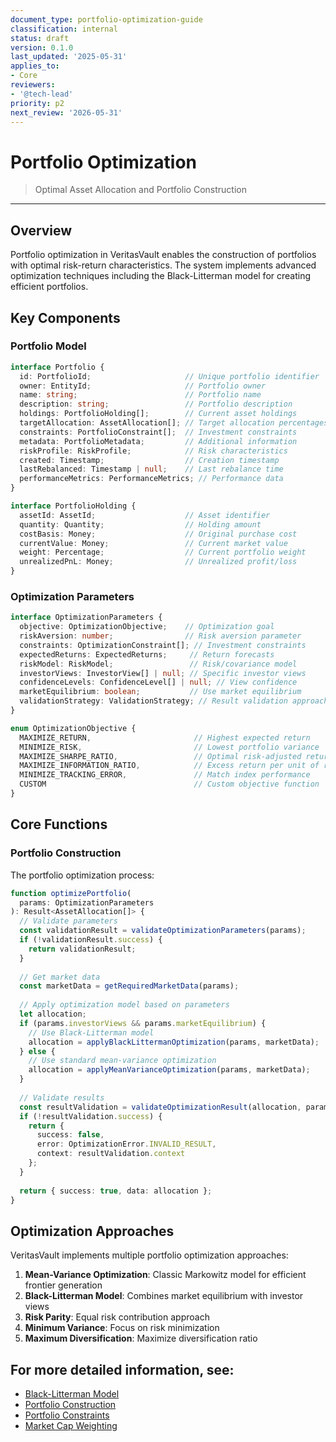 ```yaml
---
document_type: portfolio-optimization-guide
classification: internal
status: draft
version: 0.1.0
last_updated: '2025-05-31'
applies_to:
- Core
reviewers:
- '@tech-lead'
priority: p2
next_review: '2026-05-31'
---
```


# Portfolio Optimization

> Optimal Asset Allocation and Portfolio Construction

---

## Overview

Portfolio optimization in VeritasVault enables the construction of portfolios with optimal risk-return characteristics. The system implements advanced optimization techniques including the Black-Litterman model for creating efficient portfolios.

## Key Components

### Portfolio Model

```typescript
interface Portfolio {
  id: PortfolioId;                     // Unique portfolio identifier
  owner: EntityId;                     // Portfolio owner
  name: string;                        // Portfolio name
  description: string;                 // Portfolio description
  holdings: PortfolioHolding[];        // Current asset holdings
  targetAllocation: AssetAllocation[]; // Target allocation percentages
  constraints: PortfolioConstraint[];  // Investment constraints
  metadata: PortfolioMetadata;         // Additional information
  riskProfile: RiskProfile;            // Risk characteristics
  created: Timestamp;                  // Creation timestamp
  lastRebalanced: Timestamp | null;    // Last rebalance time
  performanceMetrics: PerformanceMetrics; // Performance data
}

interface PortfolioHolding {
  assetId: AssetId;                    // Asset identifier
  quantity: Quantity;                  // Holding amount
  costBasis: Money;                    // Original purchase cost
  currentValue: Money;                 // Current market value
  weight: Percentage;                  // Current portfolio weight
  unrealizedPnL: Money;                // Unrealized profit/loss
}
```

### Optimization Parameters

```typescript
interface OptimizationParameters {
  objective: OptimizationObjective;    // Optimization goal
  riskAversion: number;                // Risk aversion parameter
  constraints: OptimizationConstraint[]; // Investment constraints
  expectedReturns: ExpectedReturns;     // Return forecasts
  riskModel: RiskModel;                 // Risk/covariance model
  investorViews: InvestorView[] | null; // Specific investor views
  confidenceLevels: ConfidenceLevel[] | null; // View confidence 
  marketEquilibrium: boolean;           // Use market equilibrium
  validationStrategy: ValidationStrategy; // Result validation approach
}

enum OptimizationObjective {
  MAXIMIZE_RETURN,                       // Highest expected return
  MINIMIZE_RISK,                         // Lowest portfolio variance
  MAXIMIZE_SHARPE_RATIO,                 // Optimal risk-adjusted return
  MAXIMIZE_INFORMATION_RATIO,            // Excess return per unit of risk
  MINIMIZE_TRACKING_ERROR,               // Match index performance
  CUSTOM                                 // Custom objective function
}
```

## Core Functions

### Portfolio Construction

The portfolio optimization process:

```typescript
function optimizePortfolio(
  params: OptimizationParameters
): Result<AssetAllocation[]> {
  // Validate parameters
  const validationResult = validateOptimizationParameters(params);
  if (!validationResult.success) {
    return validationResult;
  }
  
  // Get market data
  const marketData = getRequiredMarketData(params);
  
  // Apply optimization model based on parameters
  let allocation;
  if (params.investorViews && params.marketEquilibrium) {
    // Use Black-Litterman model
    allocation = applyBlackLittermanOptimization(params, marketData);
  } else {
    // Use standard mean-variance optimization
    allocation = applyMeanVarianceOptimization(params, marketData);
  }
  
  // Validate results
  const resultValidation = validateOptimizationResult(allocation, params);
  if (!resultValidation.success) {
    return {
      success: false,
      error: OptimizationError.INVALID_RESULT,
      context: resultValidation.context
    };
  }
  
  return { success: true, data: allocation };
}
```

## Optimization Approaches

VeritasVault implements multiple portfolio optimization approaches:

1. **Mean-Variance Optimization**: Classic Markowitz model for efficient frontier generation
2. **Black-Litterman Model**: Combines market equilibrium with investor views
3. **Risk Parity**: Equal risk contribution approach
4. **Minimum Variance**: Focus on risk minimization
5. **Maximum Diversification**: Maximize diversification ratio

## For more detailed information, see:

* [Black-Litterman Model](black-litterman/black-litterman-model.md)
* [Portfolio Construction](./portfolio-construction.md)
* [Portfolio Constraints](./portfolio-constraints.md)
* [Market Cap Weighting](../market-cap-weighting.md)
